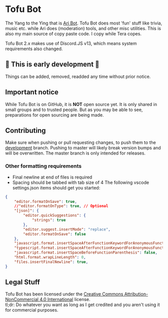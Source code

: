 # Tofu Bot
The Yang to the Ying that is [Ari Bot](https://github.com/TeraBaito/jaidens-discord-utilities).
Tofu Bot does most 'fun' stuff like trivia, music etc. while Ari does (moderation) tools, and other misc utilities. This is also my main source of copy paste code. I copy while Tera copes.

Tofu Bot 2.x makes use of Discord.JS v13, which means system requirements also changed. 
    
## 🚧 This is early development 🚧
Things can be added, removed, readded any time without prior notice. 

## Important notice
While Tofu Bot is on GitHub, it is **NOT** open source yet. It is only shared in small groups and to trusted people. But as you may be able to see, preparations for open sourcing are being made.

## Contributing
Make sure when pushing or pull requesting changes, to push them to the [development](https://github.com/MaxTechnics/Tofu-Bot/tree/development) branch. Pushing to master will likely break version bumps and will be overwritten. The master branch is only intended for releases.

### Other formatting requirements
- Final newline at end of files is required
- Spacing should be tabbed with tab size of 4
The following vscode settings.json items should get you started:
```json
{
    "editor.formatOnSave": true,
    //"editor.formatOnType": true, // Optional
    "[json]": {
        "editor.quickSuggestions": {
            "strings": true
        },
        "editor.suggest.insertMode": "replace",
        "editor.formatOnSave": false
    },
    "javascript.format.insertSpaceAfterFunctionKeywordForAnonymousFunctions": false,
    "typescript.format.insertSpaceAfterFunctionKeywordForAnonymousFunctions": false,
    "javascript.format.insertSpaceBeforeFunctionParenthesis": false,
    "html.format.wrapLineLength": 0,
    "files.insertFinalNewline": true,
}
```

## Legal Stuff
Tofu Bot has been licensed under the [Creative Commons Attribution-NonCommercial 4.0 International](https://creativecommons.org/licenses/by-nc/4.0/legalcode) license.  
tl;dr: Do whatever you want as long as I get credited and you aren't using it for commercial purposes.
